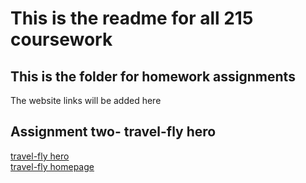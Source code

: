# This is the readme for all 215 coursework

## This is the folder for homework assignments

The website links will be added here

## Assignment two- travel-fly hero

[travel-fly hero](https://smcc93.github.io/215-repo/travelfly-hero/)</br>
[travel-fly homepage](https://smcc93.github.io/215-repo/travelfly-homepage/)
